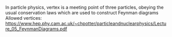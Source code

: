 In particle physics, vertex is a meeting point of three particles, obeying the usual conservation laws which are used to construct Feynman diagrams
Allowed vertices: https://www.hep.phy.cam.ac.uk/~chpotter/particleandnuclearphysics/Lecture_05_FeynmanDiagrams.pdf 